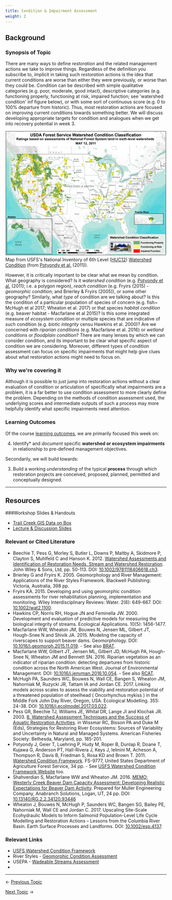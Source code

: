 ```yaml
---
title: Condition & Impairment Assessment
weight: 2
---
```


## Background

### Synopsis of Topic
There are many ways to define *restoration* and the related management actions we take to improve things. Regardless of the definition you subscribe to,  implicit in taking such *restoration* actions is the idea that current conditions are worse than either they were previously, or worse than they could be.  Condition can be described with simple qualitative categories (e.g. poor, moderate, good intact), descriptive categories (e.g. functioning properly, functioning at risk, impaired function; see 'watershed condition' inf figure below), or with some sort of continuous score (e.g. 0 to 100% departure from historic). Thus, most restoration actions are focused on improving current conditions towards something better. We will discuss developing appropriate targets for condition and analogues when we get into recovery potential in week 3.  

[![WatershedCondition](../../assets/Images/WatershedCondition.png)](https://www.fs.fed.us/biology/watershed/condition_framework.html)
Map from USFS's  National Inventory of 6th Level ([HUC12](https://water.usgs.gov/GIS/huc.html)) [Watershed Condition](https://www.fs.fed.us/biology/watershed/condition_framework.html) (from [Potyondy et al.](https://www.fs.fed.us/biology/resources/pubs/watershed/maps/Watershed_Condition_Framework2011FS977.pdf) (2011)).

However, it is critically important to be clear what we mean by condition. What geography is considered? Is it *watershed condition* (e.g.  [Potyondy et al.](https://www.fs.fed.us/biology/resources/pubs/watershed/maps/Watershed_Condition_Framework2011FS977.pdf) (2011); i.e. a polygon region), *reach condition* (e.g. Fryirs (2015) - *geomorphic condition*; and Brierley & Fryirs (2005)), or some other geography? Similarly, what *type* of condition are we talking about? Is this the condition of a particular population of species of concern (e.g. fish~ McHugh et al 2017; Wheaton et al. 2017) or that species *habitat condition* (e.g. beaver habitat - Macfarlane et al 2015)?  Is this some integrated measure of *ecosystem condition* or multiple species that are indicative of such condition (e.g.  *biotic integrity* censu Hawkins et al. 2000)? Are we concerned with *riparian conditions* (e.g. Macfarlane et al. 2016) or *wetland conditions* or *floodplain condition*? There are many lenses by which we can consider condition, and its important to be clear what specific aspect of condition we are considering. Moreover, different types of condition assessment can focus on specific impairments that might help give clues about what restoration actions might need to focus on.

### Why we're covering it
Although it is possible to just jump into restoration actions without a clear evaluation of condition or articulation of specifically what impairments are a problem, it is a far better to use condition assessment to more clearly define the problem. Depending on the methods of condition assessment used, the underlying  scores and intermediate outputs of such a process may more helpfully identify what specific impairments need attention.

### Learning Outcomes
Of the course [learning outcomes](https://restoration-usu.github.io/WATS-5340-5350/Syllabus/Learning_Outcomes.html), we are primarily focused this week on:

4. Identify* and *document* specific **watershed or ecosystem impairments** in relationship to pre-defined management objectives.

Secondarily, we will build towards:

3. Build a working *understanding* of the typical **process** through which restoration projects are conceived, proposed, planned, permitted and conceptually designed. 

------
## Resources

###Workshop Slides & Handouts

* [Trail Creek GIS Data on Box](https://usu.box.com/v/wats5340-condition)
* [Lecture & Discussion Slides](http://etalweb.joewheaton.org/Courses/WATS5340/2017/Condition_Assessment.pdf)



### Relevant or Cited Literature

* Beechie T, Pess G, Morley S, Butler L, Downs P, Maltby A, Skidmore P, Clayton S, Muhlfeld C and Hanson K. 2012. [Watershed Assessments and Identification of Restoration Needs, Stream and Watershed Restoration](ftp://ftp.fire.ca.gov/forest/0_TRFRP_CampbellCreek/Watershed%20Assessment/Manuals%20and%20Guidelines/Beechie%20et%20al.%202013%20Chapter%203.pdf). John Wiley & Sons, Ltd, pp. 50-113. DOI:  [10.1002/9781118406618.ch3](http://dx.doi.org/10.1002/9781118406618.ch3).
* Brierley G and Fryirs K. 2005. Geomorphology and River Management: Applications of the River Styles Framework. Blackwell Publishing: Victoria, Australia, 398 pp. 
* Fryirs KA. 2015. Developing and using geomorphic condition assessments for river rehabilitation planning, implementation and monitoring. Wiley Interdisciplinary Reviews: Water. 2(6): 649-667. DOI: [10.1002/wat2.1100](http://dx.doi.org/10.1002/wat2.1100).
* Hawkins CP, Norris RH, Hogue JN and Feminella JW. 2000. Development and evaluation of predictive models for measuring the biological integrity of streams. Ecological Applications. 10(5): 1456-1477. 
* Macfarlane WW, Wheaton JM, Bouwes N, Jensen ML, Gilbert JT, Hough-Snee N and Shivik JA. 2015. Modeling the capacity of riverscapes to support beaver dams. Geomorphology. DOI: [10.1016/j.geomorph.2015.11.019](http://dx.doi.org/10.1016/j.geomorph.2015.11.019). - See also [BRAT](http://brat.riverscapes.xyz).
* Macfarlane WW, Gilbert JT, Jensen ML, Gilbert JD, McHugh PA, Hough-Snee N, Wheaton JM and Bennett SN. 2016. Riparian vegetation as an indicator of riparian condition: detecting departures from historic condition across the North American West. Journal of Environmental Management. DOI: [10.1016/j.jenvman.2016.10.054](http://dx.doi.org/10.1016/j.jenvman.2016.10.054). - See also [RCAT](http://rcat.riverscapes.xyz).
* McHugh PA, Saunders WC, Bouwes N, Wall CE, Bangen S, Wheaton JM, Nahorniak M, Ruzycki JR, Tattam IA and Jordan CE. 2017. Linking models across scales to assess the viability and restoration potential of a threatened population of steelhead ( Oncorhynchus mykiss ) in the Middle Fork John Day River, Oregon, USA. Ecological Modelling. 355: 24-38. DOI: [10.1016/j.ecolmodel.2017.03.022](http://dx.doi.org/10.1016/j.ecolmodel.2017.03.022).
* Pess GR, Beechie TJ, Williams JE, Whital DR, Lange JI and Klochak JR. 2003. [8. Watershed Assessment Techniques and the Success of Aquatic Restoration Activities](https://www.nwfsc.noaa.gov/assets/4/6131_07142005_182742_chap_8.pdf). in Wissmar RC, Bisson PA and Duke M (Eds), Strategies for Restoring River Ecosystems: Sources of Variability and Uncertainty in Natural and Managed Systems. American Fisheries Society: Bethesda, Maryland, pp. 185-201. 
* Potyondy J, Geier T, Luehring P, Hudy M, Roper B, Dunlap R, Doane T, Kujawa G, Anderson PT, Hall-Rivera J, Keys J, Ielmini M, Acheson A, Thompson R, Davis B, Friedman S, Rosa KD and Brown T. 2011. [Watershed Condition Framework](https://www.fs.fed.us/biology/resources/pubs/watershed/maps/Watershed_Condition_Framework2011FS977.pdf). FS-9777, United States Department of Agriculture Forest Service, 34 pp. - See [USFS Watershed Condition Framework Website](https://www.fs.fed.us/biology/watershed/condition_framework.html) too.
* Shahverdian S, Macfarlane WW and Wheaton JM. 2016. [MEMO: Westerly Creek Beaver Dam Capacity Assessment: Developing Realistic Expectations for Beaver Dam Activity](https://www.researchgate.net/publication/309762206_MEMO_Westerly_Creek_Beaver_Dam_Capacity_Assessment_Developing_Realistic_Expectations_for_Beaver_Dam_Activity?ev=prf_pub). Prepared for Muller Engineering Company, Anabranch Solutions, Logan, UT, 24 pp. DOI:[ 10.13140/RG.2.2.34120.93446](http://dx.doi.org/10.13140/RG.2.2.34120.93446) 
* Wheaton J, Bouwes N, McHugh P, Saunders WC, Bangen SG, Bailey PE, Nahorniak M, Wall CE and Jordan C. 2017. Upscaling Site-Scale Ecohydraulic Models to Inform Salmonid Population-Level Life Cycle Modelling and Restoration Actions – Lessons from the Columbia River Basin. Earth Surface Processes and Landforms. DOI: [10.1002/esp.4137](http://dx.doi.org/10.1002/esp.4137).


### Relevant Links

- [USFS Watershed Condition Framework](https://www.fs.fed.us/biology/watershed/condition_framework.html)
- River Styles - [Geomorphic Condition Assessment](http://www.riverstyles.com/river-styles-framework-outline/stage-2-geomorphic-river-condition/)
- USEPA - [Wadeable Streams Assessment](https://www.epa.gov/national-aquatic-resource-surveys/wadeable-streams-assessment)
- ​

----
← [Previous Topic](1_Overview)     &nbsp; &nbsp;&nbsp;&nbsp;&nbsp;          

[Next Topic](3_Restoration_Process) →